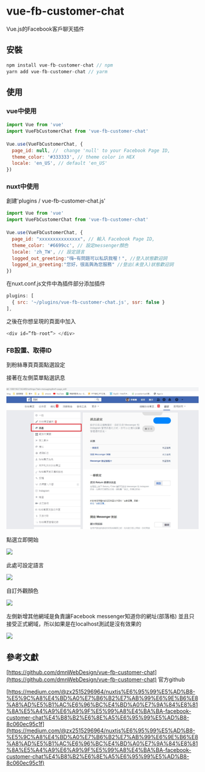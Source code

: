 # vue-fb-customer-chat

Vue.js的Facebook客戶聊天插件

## 安裝

```javascript
npm install vue-fb-customer-chat // npm 
yarn add vue-fb-customer-chat // yarm
```

## 使用

### vue中使用

```javascript
import Vue from 'vue'
import VueFbCustomerChat from 'vue-fb-customer-chat'

Vue.use(VueFbCustomerChat, {
  page_id: null, //  change 'null' to your Facebook Page ID,
  theme_color: '#333333', // theme color in HEX
  locale: 'en_US', // default 'en_US'
})
```

### nuxt中使用

創建'plugins / vue-fb-customer-chat.js'

```javascript
import Vue from 'vue'
import VueFbCustomerChat from 'vue-fb-customer-chat'

Vue.use(VueFbCustomerChat, {
  page_id: "xxxxxxxxxxxxxxx", // 輸入 Facebook Page ID,
  theme_color: '#6699cc', // 設定messenger顏色
  locale: 'zh_TW', // 設定語言
  logged_out_greeting:"嗨~有問題可以私訊我喔！", //登入狀態歡迎詞
  logged_in_greeting:"您好，很高興為您服務" //登出(未登入)狀態歡迎詞
})
```

在nuxt.conf.js文件中為插件部分添加插件

```javascript
plugins: [
  { src: '~/plugins/vue-fb-customer-chat.js', ssr: false }
],
```

之後在你想呈現的頁面中加入

```javascript
<div id=”fb-root”> </div>
```

### FB設置、取得ID

到粉絲專頁頁面點選設定

接著在左側菜單點選訊息

![](../.gitbook/assets/fb1.jpg)

點選立即開始

![](https://github.com/deni-lee/gitbook_/tree/a65150f9b2d8c9b82f8deb5104a2b77a1fc7db68/.gitbook/assets/fb2.jpg)

此處可設定語言

![](https://github.com/deni-lee/gitbook_/tree/a65150f9b2d8c9b82f8deb5104a2b77a1fc7db68/.gitbook/assets/fb3.jpg)

自訂外觀顏色

![](https://github.com/deni-lee/gitbook_/tree/a65150f9b2d8c9b82f8deb5104a2b77a1fc7db68/.gitbook/assets/fb4.jpg)

左側新增其他網域是負責讓Facebook messenger知道你的網址\(部落格\) 並且只接受正式網域，所以如果是在localhost測試是沒有效果的

![](https://github.com/deni-lee/gitbook_/tree/a65150f9b2d8c9b82f8deb5104a2b77a1fc7db68/.gitbook/assets/fb5.jpg)

## 參考文獻

[https://github.com/dmnWebDesign/vue-fb-customer-chat](https://github.com/dmnWebDesign/vue-fb-customer-chat) 官方github

[https://medium.com/@zx2515296964/nuxtjs%E6%95%99%E5%AD%B8-%E5%9C%A8%E4%BD%A0%E7%B6%B2%E7%AB%99%E6%9E%B6%E8%A8%AD%E5%B1%AC%E6%96%BC%E4%BD%A0%E7%9A%84%E8%81%8A%E5%A4%A9%E6%A9%9F%E5%99%A8%E4%BA%BA-facebook-customer-chat%E4%B8%B2%E6%8E%A5%E6%95%99%E5%AD%B8-8c060ec95c1f](https://medium.com/@zx2515296964/nuxtjs%E6%95%99%E5%AD%B8-%E5%9C%A8%E4%BD%A0%E7%B6%B2%E7%AB%99%E6%9E%B6%E8%A8%AD%E5%B1%AC%E6%96%BC%E4%BD%A0%E7%9A%84%E8%81%8A%E5%A4%A9%E6%A9%9F%E5%99%A8%E4%BA%BA-facebook-customer-chat%E4%B8%B2%E6%8E%A5%E6%95%99%E5%AD%B8-8c060ec95c1f)

